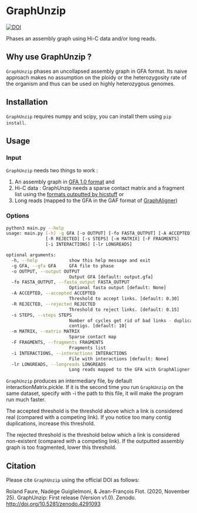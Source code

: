 # GraphUnzip

[![DOI](https://zenodo.org/badge/DOI/10.5281/zenodo.4291093.svg)](https://doi.org/10.5281/zenodo.4291093)

Phases an assembly graph using Hi-C data and/or long reads. 

## Why use GraphUnzip ?

`GraphUnzip` phases an uncollapsed assembly graph in GFA format. Its naive approach makes no assumption on the ploidy or the heterozygosity rate of the organism and thus can be used on highly heterozygous genomes.

## Installation

`GraphUnzip` requires numpy and scipy, you can install them using `pip install`.

## Usage

### Input

`GraphUnzip` needs two things to work :

1. An assembly graph in [GFA 1.0 format](https://github.com/GFA-spec/GFA-spec) 
and
2. Hi-C data : GraphUnzip needs a sparse contact matrix and a fragment list using the [formats outputted by hicstuff](https://github.com/koszullab/hicstuff#File-formats)
or 
3. Long reads (mapped to the GFA in the GAF format of [GraphAligner](https://github.com/maickrau/GraphAligner))

### Options
```bash
python3 main.py --help
usage: main.py [-h] -g GFA [-o OUTPUT] [-fo FASTA_OUTPUT] [-A ACCEPTED]
               [-R REJECTED] [-s STEPS] [-m MATRIX] [-F FRAGMENTS]
               [-i INTERACTIONS] [-lr LONGREADS]

optional arguments:
  -h, --help            show this help message and exit
  -g GFA, --gfa GFA     GFA file to phase
  -o OUTPUT, --output OUTPUT
                        Output GFA [default: output.gfa]
  -fo FASTA_OUTPUT, --fasta_output FASTA_OUTPUT
                        Optional fasta output [default: None]
  -A ACCEPTED, --accepted ACCEPTED
                        Threshold to accept links. [default: 0.30]
  -R REJECTED, --rejected REJECTED
                        Threshold to reject links. [default: 0.15]
  -s STEPS, --steps STEPS
                        Number of cycles get rid of bad links - duplicate
                        contigs. [default: 10]
  -m MATRIX, --matrix MATRIX
                        Sparse contact map
  -F FRAGMENTS, --fragments FRAGMENTS
                        Fragments list
  -i INTERACTIONS, --interactions INTERACTIONS
                        File with interactions [default: None]
  -lr LONGREADS, --longreads LONGREADS
                        Long reads mapped to the GFA with GraphAligner (GAF format)

```

`GraphUnzip` produces an intermediary file, by default interactionMatrix.pickle. If it is the second time you run `GraphUnzip` on the same dataset, specify with -i the path to this file, it will make the program run much faster.

The accepted threshold is the threshold above which a link is considered real (compared with a competing link). If you notice too many contig duplications, increase this threshold.

The rejected threshold is the threshold below which a link is considered non-existent (compared with a competing link). If the outputted assembly graph is too fragmented, lower this threshold.

## Citation

Please cite `GraphUnzip` using the official DOI as follows:

Roland Faure, Nadège Guiglielmoni, & Jean-François Flot. (2020, November 25). GraphUnzip: First release (Version v1.0). Zenodo. http://doi.org/10.5281/zenodo.4291093
